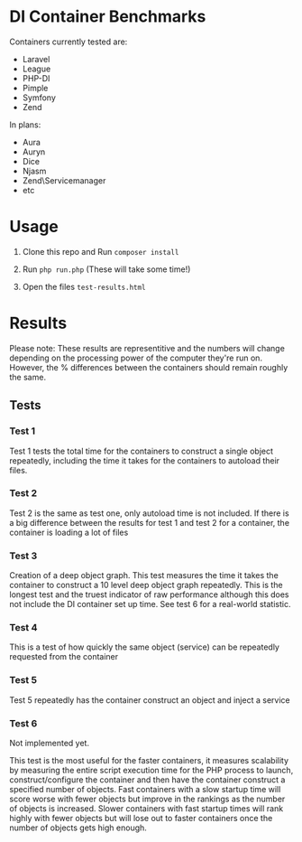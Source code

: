 # DI Container Benchmarks
Containers currently tested are:
- Laravel
- League
- PHP-DI
- Pimple
- Symfony
- Zend

In plans:
- Aura
- Auryn
- Dice
- Njasm
- Zend\Servicemanager
- etc

# Usage

1) Clone this repo and Run `composer install`

2) Run `php run.php` (These will take some time!)

3) Open the files `test-results.html`

# Results
Please note: These results are representitive and the numbers will change depending on the processing power of the computer they're run on. However, the % differences between the containers should remain roughly the same.

## Tests

### Test 1

Test 1 tests the total time for the containers to construct a single object repeatedly, including the time it takes for the containers to autoload their files.

### Test 2

Test 2 is the same as test one, only autoload time is not included. If there is a big difference between the results for test 1 and test 2 for a container, the container is loading a lot of files

### Test 3

Creation of a deep object graph. This test measures the time it takes the container to construct a 10 level deep object graph repeatedly. This is the longest test and the truest indicator of raw performance although this does not include the DI container set up time. See test 6 for a real-world statistic.

### Test 4

This is a test of how quickly the same object (service) can be repeatedly requested from the container

### Test 5

Test 5 repeatedly has the container construct an object and inject a service

### Test 6

Not implemented yet.

This test is the most useful for the faster containers, it measures scalability by measuring the entire script execution time for the PHP process to launch, construct/configure the container and then have the container construct a specified number of objects. Fast containers with a slow startup time will score worse with fewer objects but improve in the rankings as the number of objects is increased. Slower containers with fast startup times will rank highly with fewer objects but will lose out to faster containers once the number of objects gets high enough.